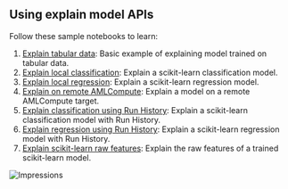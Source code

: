 ## Using explain model APIs

Follow these sample notebooks to learn:

1. [Explain tabular data](explain-tabular-data): Basic example of explaining model trained on tabular data.
2. [Explain local classification](explain-local-sklearn-classification): Explain a scikit-learn classification model.
3. [Explain local regression](explain-local-sklearn-regression): Explain a scikit-learn regression model.
4. [Explain on remote AMLCompute](explain-on-amlcompute): Explain a model on a remote AMLCompute target.
5. [Explain classification using Run History](explain-run-history-sklearn-classification): Explain a scikit-learn classification model with Run History.
6. [Explain regression using Run History](explain-run-history-sklearn-regression): Explain a scikit-learn regression model with Run History.
7. [Explain scikit-learn raw features](explain-sklearn-raw-features): Explain the raw features of a trained scikit-learn model.

![Impressions](https://PixelServer20190423114238.azurewebsites.net/api/impressions/MachineLearningNotebooks/how-to-use-azureml/explain-model/README.png)
